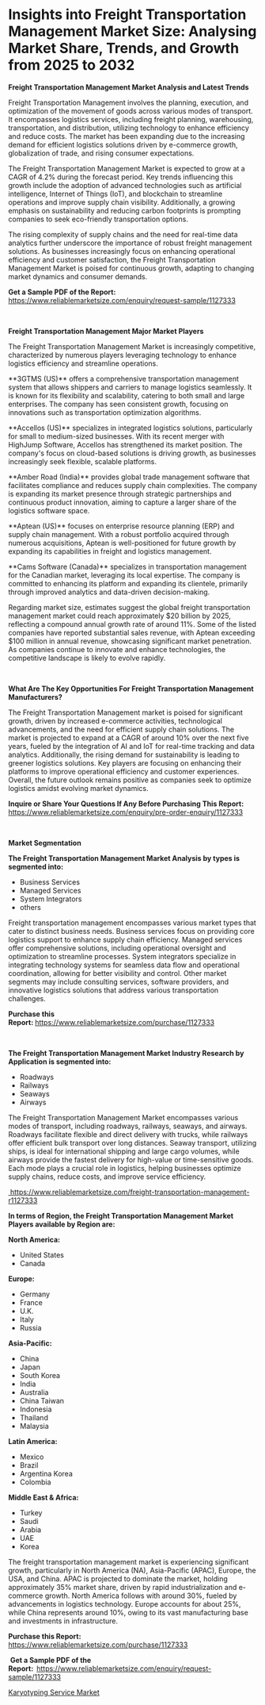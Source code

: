 <p><h1>Insights into Freight Transportation Management Market Size: Analysing Market Share, Trends, and Growth from 2025 to 2032</h1></p><p><strong>Freight Transportation Management Market Analysis and Latest Trends</strong></p>
<p><p>Freight Transportation Management involves the planning, execution, and optimization of the movement of goods across various modes of transport. It encompasses logistics services, including freight planning, warehousing, transportation, and distribution, utilizing technology to enhance efficiency and reduce costs. The market has been expanding due to the increasing demand for efficient logistics solutions driven by e-commerce growth, globalization of trade, and rising consumer expectations.</p><p>The Freight Transportation Management Market is expected to grow at a CAGR of 4.2% during the forecast period. Key trends influencing this growth include the adoption of advanced technologies such as artificial intelligence, Internet of Things (IoT), and blockchain to streamline operations and improve supply chain visibility. Additionally, a growing emphasis on sustainability and reducing carbon footprints is prompting companies to seek eco-friendly transportation options.</p><p>The rising complexity of supply chains and the need for real-time data analytics further underscore the importance of robust freight management solutions. As businesses increasingly focus on enhancing operational efficiency and customer satisfaction, the Freight Transportation Management Market is poised for continuous growth, adapting to changing market dynamics and consumer demands.</p></p>
<p><strong>Get a Sample PDF of the Report:&nbsp;</strong> <a href="https://www.reliablemarketsize.com/enquiry/request-sample/1127333?utm_campaign=2393&utm_medium=2&utm_source=Github&utm_content=ia&utm_term=10032025&utm_id=freight-transportation-management">https://www.reliablemarketsize.com/enquiry/request-sample/1127333</a></p>
<p>&nbsp;</p>
<p><strong>Freight Transportation Management Major Market Players</strong></p>
<p><p>The Freight Transportation Management Market is increasingly competitive, characterized by numerous players leveraging technology to enhance logistics efficiency and streamline operations.</p><p>**3GTMS (US)** offers a comprehensive transportation management system that allows shippers and carriers to manage logistics seamlessly. It is known for its flexibility and scalability, catering to both small and large enterprises. The company has seen consistent growth, focusing on innovations such as transportation optimization algorithms.</p><p>**Accellos (US)** specializes in integrated logistics solutions, particularly for small to medium-sized businesses. With its recent merger with HighJump Software, Accellos has strengthened its market position. The company's focus on cloud-based solutions is driving growth, as businesses increasingly seek flexible, scalable platforms.</p><p>**Amber Road (India)** provides global trade management software that facilitates compliance and reduces supply chain complexities. The company is expanding its market presence through strategic partnerships and continuous product innovation, aiming to capture a larger share of the logistics software space.</p><p>**Aptean (US)** focuses on enterprise resource planning (ERP) and supply chain management. With a robust portfolio acquired through numerous acquisitions, Aptean is well-positioned for future growth by expanding its capabilities in freight and logistics management.</p><p>**Cams Software (Canada)** specializes in transportation management for the Canadian market, leveraging its local expertise. The company is committed to enhancing its platform and expanding its clientele, primarily through improved analytics and data-driven decision-making.</p><p>Regarding market size, estimates suggest the global freight transportation management market could reach approximately $20 billion by 2025, reflecting a compound annual growth rate of around 11%. Some of the listed companies have reported substantial sales revenue, with Aptean exceeding $100 million in annual revenue, showcasing significant market penetration. As companies continue to innovate and enhance technologies, the competitive landscape is likely to evolve rapidly.</p></p>
<p>&nbsp;</p>
<p><strong>What Are The Key Opportunities For Freight Transportation Management Manufacturers?</strong></p>
<p><p>The Freight Transportation Management market is poised for significant growth, driven by increased e-commerce activities, technological advancements, and the need for efficient supply chain solutions. The market is projected to expand at a CAGR of around 10% over the next five years, fueled by the integration of AI and IoT for real-time tracking and data analytics. Additionally, the rising demand for sustainability is leading to greener logistics solutions. Key players are focusing on enhancing their platforms to improve operational efficiency and customer experiences. Overall, the future outlook remains positive as companies seek to optimize logistics amidst evolving market dynamics.</p></p>
<p><strong>Inquire or Share Your Questions If Any Before Purchasing This Report:</strong> <a href="https://www.reliablemarketsize.com/enquiry/pre-order-enquiry/1127333?utm_campaign=2393&utm_medium=2&utm_source=Github&utm_content=ia&utm_term=10032025&utm_id=freight-transportation-management">https://www.reliablemarketsize.com/enquiry/pre-order-enquiry/1127333</a></p>
<p>&nbsp;</p>
<p><strong>Market Segmentation</strong></p>
<p><strong>The Freight Transportation Management Market Analysis by types is segmented into:</strong></p>
<p><ul><li>Business Services</li><li>Managed Services</li><li>System Integrators</li><li>others</li></ul></p>
<p><p>Freight transportation management encompasses various market types that cater to distinct business needs. Business services focus on providing core logistics support to enhance supply chain efficiency. Managed services offer comprehensive solutions, including operational oversight and optimization to streamline processes. System integrators specialize in integrating technology systems for seamless data flow and operational coordination, allowing for better visibility and control. Other market segments may include consulting services, software providers, and innovative logistics solutions that address various transportation challenges.</p></p>
<p><strong>Purchase this Report:&nbsp;</strong><a href="https://www.reliablemarketsize.com/purchase/1127333?utm_campaign=2393&utm_medium=2&utm_source=Github&utm_content=ia&utm_term=10032025&utm_id=freight-transportation-management">https://www.reliablemarketsize.com/purchase/1127333</a></p>
<p>&nbsp;</p>
<p><strong>The Freight Transportation Management Market Industry Research by Application is segmented into:</strong></p>
<p><ul><li>Roadways</li><li>Railways</li><li>Seaways</li><li>Airways</li></ul></p>
<p><p>The Freight Transportation Management Market encompasses various modes of transport, including roadways, railways, seaways, and airways. Roadways facilitate flexible and direct delivery with trucks, while railways offer efficient bulk transport over long distances. Seaway transport, utilizing ships, is ideal for international shipping and large cargo volumes, while airways provide the fastest delivery for high-value or time-sensitive goods. Each mode plays a crucial role in logistics, helping businesses optimize supply chains, reduce costs, and improve service efficiency.</p></p>
<p><a href="https://www.reliablemarketsize.com/freight-transportation-management-r1127333?utm_campaign=2393&utm_medium=2&utm_source=Github&utm_content=ia&utm_term=10032025&utm_id=freight-transportation-management">&nbsp;https://www.reliablemarketsize.com/freight-transportation-management-r1127333</a></p>
<p><strong>In terms of Region, the Freight Transportation Management Market Players available by Region are:</strong></p>
<p>
    <p> <strong> North America: </strong>
        <ul>
            <li>United States</li>
            <li>Canada</li>
        </ul>
        </p> 
    <p> <strong> Europe: </strong>
        <ul>
            <li>Germany</li>
            <li>France</li>
            <li>U.K.</li>
            <li>Italy</li>
            <li>Russia</li>
        </ul>
        </p> 
    <p> <strong> Asia-Pacific: </strong>
        <ul>
            <li>China</li>
            <li>Japan</li>
            <li>South Korea</li>
            <li>India</li>
            <li>Australia</li>
            <li>China Taiwan</li>
            <li>Indonesia</li>
            <li>Thailand</li>
            <li>Malaysia</li>
        </ul>
        </p> 
    <p> <strong> Latin America: </strong>
        <ul>
            <li>Mexico</li>
            <li>Brazil</li>
            <li>Argentina Korea</li>
            <li>Colombia</li>
        </ul>
        </p> 
    <p> <strong> Middle East & Africa: </strong>
        <ul>
            <li>Turkey</li>
            <li>Saudi</li>
            <li>Arabia</li>
            <li>UAE</li>
            <li>Korea</li>
        </ul>
    </p>
    </p>
<p><p>The freight transportation management market is experiencing significant growth, particularly in North America (NA), Asia-Pacific (APAC), Europe, the USA, and China. APAC is projected to dominate the market, holding approximately 35% market share, driven by rapid industrialization and e-commerce growth. North America follows with around 30%, fueled by advancements in logistics technology. Europe accounts for about 25%, while China represents around 10%, owing to its vast manufacturing base and investments in infrastructure.</p></p>
<p><strong>Purchase this Report: </strong><a href="https://www.reliablemarketsize.com/purchase/1127333?utm_campaign=2393&utm_medium=2&utm_source=Github&utm_content=ia&utm_term=10032025&utm_id=freight-transportation-management">https://www.reliablemarketsize.com/purchase/1127333</a></p>
<p>&nbsp;<strong>Get a Sample PDF of the Report:&nbsp;&nbsp;</strong><a href="https://www.reliablemarketsize.com/enquiry/request-sample/1127333?utm_campaign=2393&utm_medium=2&utm_source=Github&utm_content=ia&utm_term=10032025&utm_id=freight-transportation-management">https://www.reliablemarketsize.com/enquiry/request-sample/1127333</a></p>
<p><strong></strong></p>
<p><p><a href="https://github.com/kbollin866/Market-Research-Report-List-1/blob/main/karyotyping-service-market.md?utm_campaign=2393&utm_medium=2&utm_source=Github&utm_content=ia&utm_term=10032025&utm_id=freight-transportation-management">Karyotyping Service Market</a></p></p>